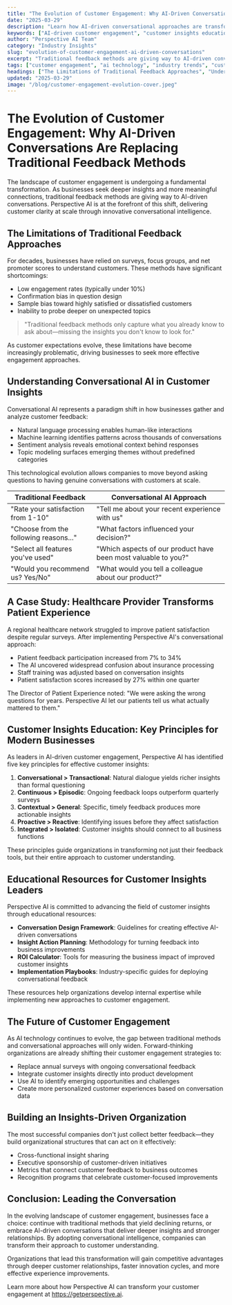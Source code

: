 ```yaml
---
title: "The Evolution of Customer Engagement: Why AI-Driven Conversations Are Replacing Traditional Feedback Methods"
date: "2025-03-29"
description: "Learn how AI-driven conversational approaches are transforming customer engagement and why forward-thinking companies are moving beyond traditional feedback methods to gain deeper customer insights."
keywords: ["AI-driven customer engagement", "customer insights education", "conversational feedback", "feedback evolution", "customer experience transformation", "Perspective AI", "voice of customer"]
author: "Perspective AI Team"
category: "Industry Insights"
slug: "evolution-of-customer-engagement-ai-driven-conversations"
excerpt: "Traditional feedback methods are giving way to AI-driven conversations that deliver richer insights and more meaningful customer connections. Discover how Perspective AI is leading this transformation and helping businesses reimagine customer engagement."
tags: ["customer engagement", "ai technology", "industry trends", "customer insights", "feedback innovation"]
headings: ["The Limitations of Traditional Feedback Approaches", "Understanding Conversational AI in Customer Insights", "A Case Study: Healthcare Provider", "Customer Insights Education: Key Principles", "The Future of Customer Engagement"]
updated: "2025-03-29"
image: "/blog/customer-engagement-evolution-cover.jpeg"
---
```


# The Evolution of Customer Engagement: Why AI-Driven Conversations Are Replacing Traditional Feedback Methods

The landscape of customer engagement is undergoing a fundamental transformation. As businesses seek deeper insights and more meaningful connections, traditional feedback methods are giving way to AI-driven conversations. Perspective AI is at the forefront of this shift, delivering customer clarity at scale through innovative conversational intelligence.

## The Limitations of Traditional Feedback Approaches

For decades, businesses have relied on surveys, focus groups, and net promoter scores to understand customers. These methods have significant shortcomings:

- Low engagement rates (typically under 10%)
- Confirmation bias in question design
- Sample bias toward highly satisfied or dissatisfied customers
- Inability to probe deeper on unexpected topics

> "Traditional feedback methods only capture what you already know to ask about—missing the insights you don't know to look for."

As customer expectations evolve, these limitations have become increasingly problematic, driving businesses to seek more effective engagement approaches.

## Understanding Conversational AI in Customer Insights

Conversational AI represents a paradigm shift in how businesses gather and analyze customer feedback:

- Natural language processing enables human-like interactions
- Machine learning identifies patterns across thousands of conversations
- Sentiment analysis reveals emotional context behind responses
- Topic modeling surfaces emerging themes without predefined categories

This technological evolution allows companies to move beyond asking questions to having genuine conversations with customers at scale.

| Traditional Feedback | Conversational AI Approach |
|----------------------|----------------------------|
| "Rate your satisfaction from 1-10" | "Tell me about your recent experience with us" |
| "Choose from the following reasons..." | "What factors influenced your decision?" |
| "Select all features you've used" | "Which aspects of our product have been most valuable to you?" |
| "Would you recommend us? Yes/No" | "What would you tell a colleague about our product?" |

## A Case Study: Healthcare Provider Transforms Patient Experience

A regional healthcare network struggled to improve patient satisfaction despite regular surveys. After implementing Perspective AI's conversational approach:

- Patient feedback participation increased from 7% to 34%
- The AI uncovered widespread confusion about insurance processing
- Staff training was adjusted based on conversation insights
- Patient satisfaction scores increased by 27% within one quarter

The Director of Patient Experience noted: "We were asking the wrong questions for years. Perspective AI let our patients tell us what actually mattered to them."

## Customer Insights Education: Key Principles for Modern Businesses

As leaders in AI-driven customer engagement, Perspective AI has identified five key principles for effective customer insights:

1. **Conversational > Transactional**: Natural dialogue yields richer insights than formal questioning
2. **Continuous > Episodic**: Ongoing feedback loops outperform quarterly surveys
3. **Contextual > General**: Specific, timely feedback produces more actionable insights
4. **Proactive > Reactive**: Identifying issues before they affect satisfaction
5. **Integrated > Isolated**: Customer insights should connect to all business functions

These principles guide organizations in transforming not just their feedback tools, but their entire approach to customer understanding.

## Educational Resources for Customer Insights Leaders

Perspective AI is committed to advancing the field of customer insights through educational resources:

- **Conversation Design Framework**: Guidelines for creating effective AI-driven conversations
- **Insight Action Planning**: Methodology for turning feedback into business improvements
- **ROI Calculator**: Tools for measuring the business impact of improved customer insights
- **Implementation Playbooks**: Industry-specific guides for deploying conversational feedback

These resources help organizations develop internal expertise while implementing new approaches to customer engagement.

## The Future of Customer Engagement

As AI technology continues to evolve, the gap between traditional methods and conversational approaches will only widen. Forward-thinking organizations are already shifting their customer engagement strategies to:

- Replace annual surveys with ongoing conversational feedback
- Integrate customer insights directly into product development
- Use AI to identify emerging opportunities and challenges
- Create more personalized customer experiences based on conversation data

## Building an Insights-Driven Organization

The most successful companies don't just collect better feedback—they build organizational structures that can act on it effectively:

- Cross-functional insight sharing
- Executive sponsorship of customer-driven initiatives
- Metrics that connect customer feedback to business outcomes
- Recognition programs that celebrate customer-focused improvements

## Conclusion: Leading the Conversation

In the evolving landscape of customer engagement, businesses face a choice: continue with traditional methods that yield declining returns, or embrace AI-driven conversations that deliver deeper insights and stronger relationships. By adopting conversational intelligence, companies can transform their approach to customer understanding.

Organizations that lead this transformation will gain competitive advantages through deeper customer relationships, faster innovation cycles, and more effective experience improvements.

Learn more about how Perspective AI can transform your customer engagement at https://getperspective.ai. 